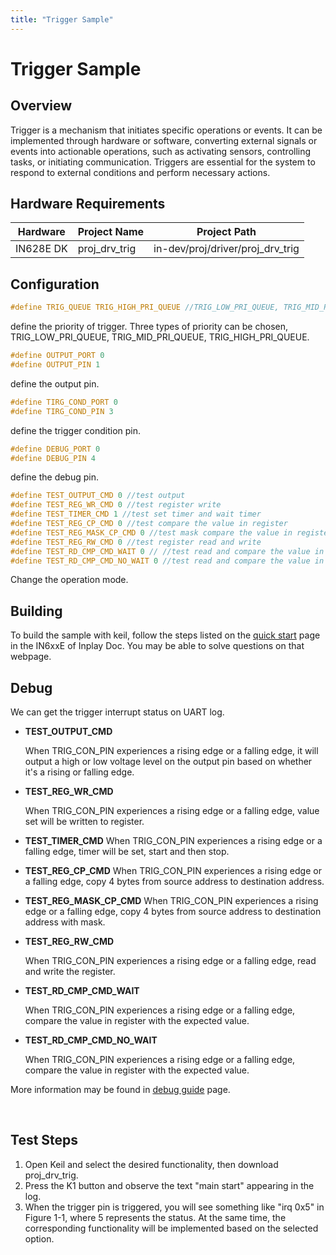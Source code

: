```yaml
---
title: "Trigger Sample"
---
```


# Trigger Sample

## Overview

Trigger is a mechanism that initiates specific operations or events. It can be implemented through hardware or software, converting external signals or events into actionable operations, such as activating sensors, controlling tasks, or initiating communication. Triggers are essential for the system to respond to external conditions and perform necessary actions.



## Hardware Requirements

| Hardware  | Project Name  | Project Path                     |
| --------- | ------------- | -------------------------------- |
| IN628E DK | proj_drv_trig | in-dev/proj/driver/proj_drv_trig |



## Configuration

```c
#define TRIG_QUEUE TRIG_HIGH_PRI_QUEUE //TRIG_LOW_PRI_QUEUE, TRIG_MID_PRI_QUEUE, TRIG_HIGH_PRI_QUEUE
```
define the priority of trigger. Three types of priority can be chosen, TRIG_LOW_PRI_QUEUE, TRIG_MID_PRI_QUEUE, TRIG_HIGH_PRI_QUEUE.

```c
#define OUTPUT_PORT 0
#define OUTPUT_PIN 1
```
define the output pin.

```c
#define TIRG_COND_PORT 0
#define TIRG_COND_PIN 3
```
define the trigger  condition pin.

```c
#define DEBUG_PORT 0
#define DEBUG_PIN 4
```
define the debug pin.

```c
#define TEST_OUTPUT_CMD 0 //test output
#define TEST_REG_WR_CMD 0 //test register write
#define TEST_TIMER_CMD 1 //test set timer and wait timer
#define TEST_REG_CP_CMD 0 //test compare the value in register
#define TEST_REG_MASK_CP_CMD 0 //test mask compare the value in register
#define TEST_REG_RW_CMD 0 //test register read and write
#define TEST_RD_CMP_CMD_WAIT 0 // //test read and compare the value in register(wait)
#define TEST_RD_CMP_CMD_NO_WAIT 0 //test read and compare the value in register(not wait)
```

Change the operation mode.



## Building

To build the sample with keil, follow the steps listed on the  [quick start](https://inplay-inc.github.io/docs/in6xxe/getting-started/installation/quick-start.html) page in the IN6xxE  of Inplay Doc. You may be able to solve questions on that webpage.




## Debug

We can get the trigger interrupt status on UART log.

- **TEST_OUTPUT_CMD**

  When TRIG_CON_PIN experiences a rising edge or a falling edge, it will output a high or low voltage level on the output pin based on whether it's a rising or falling edge.

- **TEST_REG_WR_CMD**

  When TRIG_CON_PIN experiences a rising edge or a falling edge, value set will be written to register.

- **TEST_TIMER_CMD**
  When TRIG_CON_PIN experiences a rising edge or a falling edge, timer will be set, start and then stop.

- **TEST_REG_CP_CMD**
  When TRIG_CON_PIN experiences a rising edge or a falling edge, copy 4 bytes from source address to destination address.

- **TEST_REG_MASK_CP_CMD**
  When TRIG_CON_PIN experiences a rising edge or a falling edge, copy 4 bytes from source address to destination address with mask.

- **TEST_REG_RW_CMD**

  When TRIG_CON_PIN experiences a rising edge or a falling edge, read and write the register.

- **TEST_RD_CMP_CMD_WAIT**


  When TRIG_CON_PIN experiences a rising edge or a falling edge,  compare the value in register with the expected value. 

- **TEST_RD_CMP_CMD_NO_WAIT**

  When TRIG_CON_PIN experiences a rising edge or a falling edge,  compare the value in register with the expected value.

More information may be found in [debug guide](https://inplay-inc.github.io/docs/in6xxe/examples-and-use-case/debug-reference) page.

  ​     

## Test Steps

1. Open Keil and select the desired functionality, then download proj_drv_trig.
2. Press the K1 button and observe the text "main start" appearing in the log.
3. When the trigger pin is triggered, you will see something like "irq 0x5" in Figure 1-1, where 5 represents the status. At the same time, the corresponding functionality will be implemented based on the selected option.